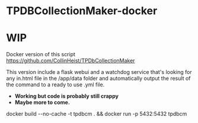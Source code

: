 # TPDBCollectionMaker-docker
# WIP

Docker version of this script https://github.com/CollinHeist/TPDbCollectionMaker

This version include a flask webui and a watchdog service that's looking for any in.html file in the /app/data folder and automatically output the result of the command to a ready to use .yml file.

* **Working but code is probably still crappy**
* **Maybe more to come.**

docker build --no-cache -t tpdbcm . && docker run -p 5432:5432 tpdbcm
